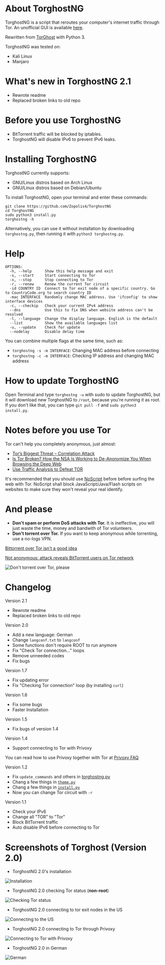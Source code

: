 # About TorghostNG
TorghostNG is a script that reroutes your computer's internet traffic through Tor. An unofficial GUI is available [here](https://github.com/AnythingSuitable/TorghostNG-GUI).

Rewritten from [TorGhost](https://github.com/SusmithKrishnan/torghost) with Python 3.

TorghostNG was tested on:
* Kali Linux
* Manjaro

# What's new in TorghostNG 2.1
* Rewrote readme
* Replaced broken links to old repo

# Before you use TorghostNG
* BitTorrent traffic will be blocked by iptables.
* TorghostNG will disable IPv6 to prevent IPv6 leaks.

# Installing TorghostNG
TorghostNG currently supports:
* GNU/Linux distros based on Arch Linux
* GNU/Linux distros based on Debian/Ubuntu

To install TorghostNG, open your terminal and enter these commands:    
    
    git clone https://github.com/Zopolis4/TorghostNG
    cd TorghostNG
    sudo python3 install.py
    torghostng -h
    
Alternatively, you can use it without installation by downloading `torghostng.py`, then running it with `python3 torghostng.py`.

# Help
    OPTIONS:
      -h, --help      Show this help message and exit
      -s, --start     Start connecting to Tor
      -x, --stop      Stop connecting to Tor
      -r, --renew     Renew the current Tor circuit
      -id COUNTRY ID  Connect to Tor exit node of a specific country. Go to CountryCode.org to search country ID
      -mac INTERFACE  Randomly change MAC address. Use 'ifconfig' to show interface devices
      -c, --checkip   Check your current IPv4 address
      --dns           Use this to fix DNS when website address can't be resolved
      -l, --language  Change the display language. English is the default
      --list          Show the available languages list
      -u, --update    Check for update
      --nodelay       Disable delay time

You can combine multiple flags at the same time, such as:
* `torghostng -s -m INTERFACE`: Changing MAC address before connecting
* `torghostng -c -m INTERFACE`: Checking IP address and changing MAC address

# How to update TorghostNG
Open Terminal and type `torghostng -u` with sudo to update TorghostNG, but it will download new TorghostNG to `/root`, because you're running it as root. If you don't like that, you can type `git pull -f` and `sudo python3 install.py`.

# Notes before you use Tor
Tor can't help you completely anonymous, just almost:
* [Tor’s Biggest Threat – Correlation Attack](https://theonionweb.com/2016/10/25/tors-biggest-threat-correlation-attack)
* [Is Tor Broken? How the NSA Is Working to De-Anonymize You When Browsing the Deep Web](https://null-byte.wonderhowto.com/how-to/is-tor-broken-nsa-is-working-de-anonymize-you-when-browsing-deep-web-0148933)
* [Use Traffic Analysis to Defeat TOR](https://null-byte.wonderhowto.com/how-to/use-traffic-analysis-defeat-tor-0149100)

It's recommended that you should use [NoScript](https://noscript.net) before before surfing the web with Tor. NoScript shall block JavaScript/Java/Flash scripts on websites to make sure they won't reveal your real identify.

# And please
* **Don't spam or perform DoS attacks with Tor.** It is ineffective, you will just waste the time, money and bandwith of Tor volunteers.
* **Don't torrent over Tor.** If you want to keep anonymous while torrenting, use a no-logs VPN.

[Bittorrent over Tor isn't a good idea](https://blog.torproject.org/bittorrent-over-tor-isnt-good-idea)

[Not anonymous: attack reveals BitTorrent users on Tor network](https://arstechnica.com/tech-policy/2011/04/not-anonymous-attack-reveals-bittorrent-users-on-tor-network)

![Don't torrent over Tor, please](https://github.com/Zopolis4/TorghostNG/raw/master/images/Don't%20torrent%20over%20Tor.png)

# Changelog
Version 2.1
* Rewrote readme
* Replaced broken links to old repo

Version 2.0
* Add a new language: German
* Change `langconf.txt` to `langconf`
* Some functions don't require ROOT to run anymore
* Fix "Check Tor connection..." loops
* Remove unneeded codes
* Fix bugs

Version 1.7
* Fix updating error
* Fix "Checking Tor connection" loop (by installing `curl`)

Version 1.6
* Fix some bugs
* Faster Installation

Version 1.5
* Fix bugs of version 1.4

Version 1.4
* Support connecting to Tor with Privoxy

You can read how to use Privoxy together with Tor at [Privoxy FAQ](https://privoxy.org/faq/misc.html#TOR)

Version 1.2
* Fix `update_commands` and others in [torghostng.py](https://github.com/gitkern3l/TorghostNG/blob/master/torghostng.py)
* Chang a few things in [`theme.py`](https://github.com/gitkern3l/TorghostNG/blob/master/torngconf/theme.py)
* Chang a few things in [`install.py`](https://github.com/gitkern3l/TorghostNG/blob/master/install.py)
* Now you can change Tor circuit with `-r`

Version 1.1
* Check your IPv6
* Change all "TOR" to "Tor"
* Block BitTorrent traffic
* Auto disable IPv6 before connecting to Tor

# Screenshots of Torghost (Version 2.0)
* TorghostNG 2.0's installation

![Installation](https://github.com/Zopolis4/TorghostNG/raw/master/images/TorghostNG%202%20Installation.png)

* TorghostNG 2.0 checking Tor status (**non-root**)

![Checking Tor status](https://github.com/Zopolis4/TorghostNG/raw/master/images/TorghostNG%202%20check%20ip%20non-root.png)

* TorghostNG 2.0 connecting to tor exit nodes in the US

![Connecting to the US](https://github.com/Zopolis4/TorghostNG/raw/master/images/TorghostNG%202%20Connect%20to%20US.png)

* TorghostNG 2.0 connecting to Tor through Privoxy

![Connecting to Tor with Privoxy](https://github.com/Zopolis4/TorghostNG/raw/master/images/TorghostNG%202%20Tor%20Privoxy.png)

* TorghostNG 2.0 in German

![German](https://github.com/Zopolis4/TorghostNG/raw/master/images/TorghostNG%202%20German.png)